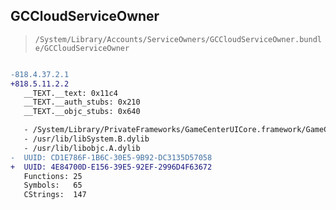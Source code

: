 ## GCCloudServiceOwner

> `/System/Library/Accounts/ServiceOwners/GCCloudServiceOwner.bundle/GCCloudServiceOwner`

```diff

-818.4.37.2.1
+818.5.11.2.2
   __TEXT.__text: 0x11c4
   __TEXT.__auth_stubs: 0x210
   __TEXT.__objc_stubs: 0x640

   - /System/Library/PrivateFrameworks/GameCenterUICore.framework/GameCenterUICore
   - /usr/lib/libSystem.B.dylib
   - /usr/lib/libobjc.A.dylib
-  UUID: CD1E786F-1B6C-30E5-9B92-DC3135D57058
+  UUID: 4E84700D-E156-39E5-92EF-2996D4F63672
   Functions: 25
   Symbols:   65
   CStrings:  147

```
